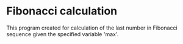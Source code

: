 # Fibonacci calculation

This program created for calculation of the last number in Fibonacci sequence given the specified variable 'max'.